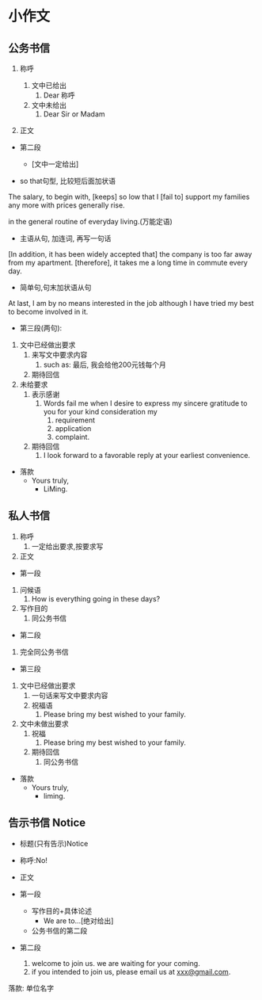 # 小作文

## 公务书信

1. 称呼
   1. 文中已给出
      1. Dear 称呼
   2. 文中未给出
      1. Dear Sir or Madam

2. 正文

- 第二段
  - [文中一定给出]

- so that句型, 比较短后面加状语

The salary, to begin with, [keeps] so low that I [fail to] support my families any more with prices generally rise.

in the general routine of everyday living.(万能定语)

- 主语从句, 加连词, 再写一句话

[In addition, it has been widely accepted that] the company is too far away from my apartment. [therefore], it takes me a long time in commute every day.

- 简单句,句末加状语从句

At last, I am by no means interested in the job although I have tried my best to become involved in it.

- 第三段(两句):

1. 文中已经做出要求
   1. 来写文中要求内容
      1. such as: 最后, 我会给他200元钱每个月
   2. 期待回信
2. 未给要求
   1. 表示感谢
      1. Words fail me when I desire to express my sincere gratitude to you for your kind consideration my
         1. requirement
         2. application
         3. complaint.
   2. 期待回信
      1. I look forward to a favorable reply at your earliest convenience.

- 落款
  - Yours truly,
    - LiMing.

## 私人书信

1. 称呼
   1. 一定给出要求,按要求写
2. 正文

- 第一段

1. 问候语
   1. How is everything going in these days?
2. 写作目的
   1. 同公务书信

- 第二段
  
1. 完全同公务书信

- 第三段

1. 文中已经做出要求
   1. 一句话来写文中要求内容
   2. 祝福语
      1. Please bring my best wished to your family.
2. 文中未做出要求
   1. 祝福
      1. Please bring my best wished to your family.
   2. 期待回信
      1. 同公务书信

- 落款
  - Yours truly,
    - liming.

## 告示书信 Notice

- 标题(只有告示)Notice
- 称呼:No!
- 正文

- 第一段
  - 写作目的+具体论述
    - We are to...[绝对给出]
  - 公务书信的第二段
- 第二段
  1. welcome to join us. we are waiting for your coming.
  2. if you intended to join us, please email us at xxx@gmail.com.

落款:
单位名字
